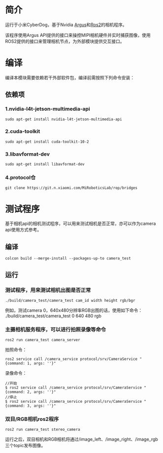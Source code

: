 # 简介
运行于小米CyberDog，基于Nvidia [Argus](https://docs.nvidia.com/jetson/l4t-multimedia/group__LibargusAPI.html)和[Ros2](https://www.ros.org/)的相机程序。

该程序使用Argus API提供的接口来操控MIPI相机硬件并实时捕获图像，使用ROS2提供的接口来管理相机节点，为外部模块提供交互接口。

# 编译
编译本模块需要依赖若干外部软件包，编译前需按照下列命令安装：

## 依赖项
### 1.nvidia-l4t-jetson-multimedia-api
```console
sudo apt-get install nvidia-l4t-jetson-multimedia-api
```
### 2.cuda-toolkit
```console
sudo apt-get install cuda-toolkit-10-2
```
### 3.libavformat-dev
```console
sudo apt-get install libavformat-dev
```
### 4.protocol仓
```console
git clone https://git.n.xiaomi.com/MiRoboticsLab/rop/bridges
```

# 测试程序
基于相机api的相机测试程序，可以用来测试相机是否正常，亦可以作为camera api使用方式参考。

## 编译
```console
colcon build --merge-install --packages-up-to camera_test
```

## 运行

### 测试程序，用来测试相机出图是否正常
```console
./build/camera_test/camera_test cam_id width height rgb/bgr
```
例如，测试camera 0，640x480分辨率RGB出图的话，使用如下命令：
./build/camera_test/camera_test 0 640 480 rgb

### 主摄相机服务程序，可以进行拍照录像等命令
```console
ros2 run camera_test camera_server
```
拍照命令：
```console
ros2 service call /camera_service protocol/srv/CameraService "{command: 1, args: ''}"
```

录像命令：
```console
//开始
$ ros2 service call /camera_service protocol/srv/CameraService "{command: 2, args: ''}"
//停止
$ ros2 service call /camera_service protocol/srv/CameraService "{command: 3, args: ''}"
```

### 双目/RGB相机ros2程序
```console
ros2 run camera_test stereo_camera
```
运行之后，双目相机和RGB相机将通过/image_left、/image_right、/image_rgb三个topic发布图像。
